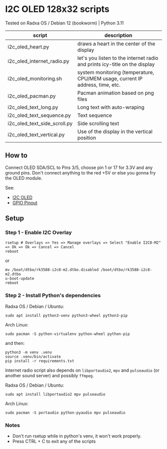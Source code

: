 # I2C OLED 128x32 scripts

Tested on Radxa OS / Debian 12 (bookworm) | Python 3.11

| script | description |
| ---- | ---- |
| i2c_oled_heart.py | draws a heart in the center of the display |
| i2c_oled_internet_radio.py | let's you listen to the internet radio and prints icy-title on the display |
| i2c_oled_monitoring.sh | system monitoring (temperature, CPU/MEM usage, current IP address, time, etc. |
| i2c_oled_pacman.py | Pacman animation based on png files |
| i2c_oled_text_long.py | Long text with auto-wraping |
| i2c_oled_text_sequence.py | Text sequence |
| i2c_oled_text_side_scroll.py | Side scrolling text |
| i2c_oled_text_vertical.py | Use of the display in the vertical position |

## How to

Connect OLED SDA/SCL to Pins 3/5, choose pin 1 or 17 for 3.3V and any ground pins. Don't connect anything to the red +5V or else you gonna fry the OLED module.

See:

- [I2C OLED](https://gist.github.com/c0m4r/b3fea6342bcf5a1b25b608fc36100d68#I2C-OLED)
- [GPIO Pinout](https://docs.radxa.com/en/rock5/rock5c/hardware-design/hardware-interface?target=rk3582#gpio-pinout)

## Setup

### Step 1 - Enable I2C Overlay

```
rsetup # Overlays => Yes => Manage overlays => Select "Enable I2C8-M2" => Ok => Ok => Cancel => Cancel
reboot
```

or

```
mv /boot/dtbo/rk3588-i2c8-m2.dtbo.disabled /boot/dtbo/rk3588-i2c8-m2.dtbo
u-boot-update
reboot
```

### Step 2 - Install Python's dependencies

Radxa OS / Debian / Ubuntu:

```
sudo apt install python3-venv python3-wheel python3-pip
```

Arch Linux:

```
sudo pacman -S python-virtualenv python-wheel python-pip
```

and then:


```
python3 -m venv .venv
source .venv/bin/activate
pip install -r requirements.txt
```

Internet radio script also depends on `libportaudio2`, `mpv` and `pulseaudio` (or another sound server) and possibly `ffmpeg`.

Radxa OS / Debian / Ubuntu:

```
sudo apt install libportaudio2 mpv pulseaudio
```

Arch Linux:

```
sudo pacman -S portaudio python-pyaudio mpv pulseaudio
```

### Notes

- Don't run rsetup while in python's venv, it won't work properly.
- Press CTRL + C to exit any of the scripts
